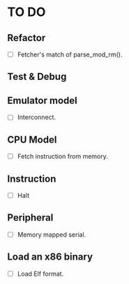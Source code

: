 # TO DO

## Refactor

- [ ] Fetcher's match of parse_mod_rm().

## Test & Debug

## Emulator model

- [ ] Interconnect.

## CPU Model

- [ ] Fetch instruction from memory.

## Instruction

- [ ] Halt

## Peripheral

- [ ] Memory mapped serial.

## Load an x86 binary

- [ ] Load Elf format.
